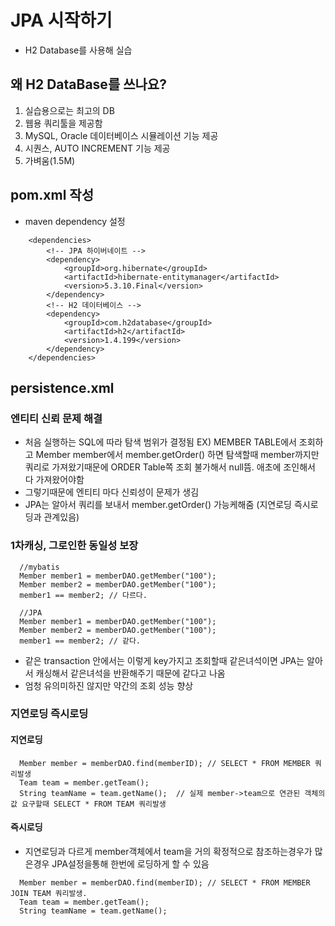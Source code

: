 # JPA 시작하기

- H2 Database를 사용해 실습

## 왜 H2 DataBase를 쓰나요?

1. 실습용으로는 최고의 DB
2. 웹용 쿼리툴을 제공함
3. MySQL, Oracle 데이터베이스 시뮬레이션 기능 제공
4. 시퀀스, AUTO INCREMENT 기능 제공
5. 가벼움(1.5M)

## pom.xml 작성

- maven dependency 설정

```
    <dependencies>
        <!-- JPA 하이버네이트 -->
        <dependency>
            <groupId>org.hibernate</groupId>
            <artifactId>hibernate-entitymanager</artifactId>
            <version>5.3.10.Final</version>
        </dependency>
        <!-- H2 데이터베이스 -->
        <dependency>
            <groupId>com.h2database</groupId>
            <artifactId>h2</artifactId>
            <version>1.4.199</version>
        </dependency>
    </dependencies>
```

## persistence.xml

### 엔티티 신뢰 문제 해결

- 처음 실행하는 SQL에 따라 탐색 범위가 결정됨 EX) MEMBER TABLE에서 조회하고 Member member에서 member.getOrder() 하면 탐색할때 member까지만 쿼리로 가져왔기때문에 ORDER Table쪽 조회 불가해서 null뜸. 애초에 조인해서 다 가져왔어야함
- 그렇기때문에 엔티티 마다 신뢰성이 문제가 생김
- JPA는 알아서 쿼리를 보내서 member.getOrder() 가능케해줌 (지연로딩 즉시로딩과 관계있음)

### 1차캐싱, 그로인한 동일성 보장

```
  //mybatis
  Member member1 = memberDAO.getMember("100");
  Member member2 = memberDAO.getMember("100");
  member1 == member2; // 다르다.

  //JPA
  Member member1 = memberDAO.getMember("100");
  Member member2 = memberDAO.getMember("100");
  member1 == member2; // 같다.

```

- 같은 transaction 안에서는 이렇게 key가지고 조회할때 같은녀석이면 JPA는 알아서 캐싱해서
  같은녀석을 반환해주기 때문에 같다고 나옴
- 엄청 유의미하진 않지만 약간의 조회 성능 향상

### 지연로딩 즉시로딩

#### 지연로딩

```
  Member member = memberDAO.find(memberID); // SELECT * FROM MEMBER 쿼리발생
  Team team = member.getTeam();
  String teamName = team.getName();  // 실제 member->team으로 연관된 객체의 값 요구할때 SELECT * FROM TEAM 쿼리발생
```

#### 즉시로딩

- 지연로딩과 다르게 member객체에서 team을 거의 확정적으로 참조하는경우가 많은경우 JPA설정을통해 한번에 로딩하게 할 수 있음

```
  Member member = memberDAO.find(memberID); // SELECT * FROM MEMBER JOIN TEAM 쿼리발생.
  Team team = member.getTeam();
  String teamName = team.getName();
```
